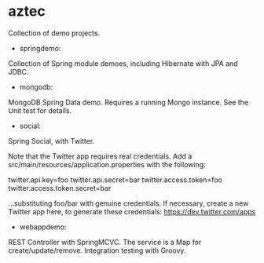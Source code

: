 aztec
=====

Collection of demo projects.

- springdemo:

Collection of Spring module demoes, including Hibernate with JPA and JDBC.

- mongodb:

MongoDB Spring Data demo.  Requires a running Mongo instance.  See the Unit test for details.

- social:

Spring Social, with Twitter.

Note that the Twitter app requires real credentials.  Add a src/main/resources/application.properties with the following:

twitter.api.key=foo
twitter.api.secret=bar
twitter.access.token=foo
twitter.access.token.secret=bar

...substituting foo/bar with genuine credentials.  If necessary, create a new Twitter app here, to generate these credentials: https://dev.twitter.com/apps

- webappdemo:

REST Controller with SpringMCVC.  The service is a Map for create/update/remove.  Integration testing with Groovy.